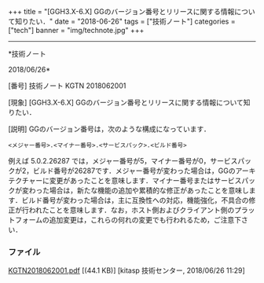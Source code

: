 ﻿+++
title = "[GGH3.X-6.X] GGのバージョン番号とリリースに関する情報について知りたい．"
date = "2018-06-26"
tags = ["技術ノート"]
categories = ["tech"]
banner = "img/technote.jpg"
+++

-----------------------------------------------------------------------------------------------------------------------------

*技術ノート

2018/06/26*


[番号]
技術ノート KGTN 2018062001

[現象]
[GGH3.X-6.X]
GGのバージョン番号とリリースに関する情報について知りたい．

[説明]
GGのバージョン番号は，次のような構成になっています．

    <メジャー番号>.<マイナー番号>.<サービスパック>.<ビルド番号>

例えば 5.0.2.26287
では，メジャー番号が5，マイナー番号が0，サービスパックが2，ビルド番号が26287です．メジャー番号が変わった場合は，GGのアーキテクチャーに変更があったことを意味します．マイナー番号またはサービスパックが変わった場合は，新たな機能の追加や累積的な修正があったことを意味します．ビルド番号が変わった場合は，主に互換性への対応，機能強化，不具合の修正が行われたことを意味します．なお，ホスト側およびクライアント側のプラットフォームの追加変更は，これらの何れの変更でも行われるため，ご注意下さい．


### ファイル

 
 


[KGTN2018062001.pdf](http://techreport.kitasp.net/attachments/download/4073/KGTN2018062001.pdf)
 [(44.1 KB)] [kitasp 技術センター, 2018/06/26
11:29]


 


 

